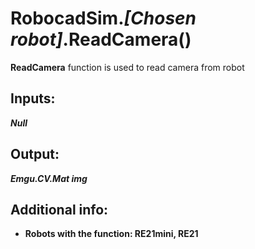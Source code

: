<h1> RobocadSim.<em>[Chosen robot]</em>.ReadCamera()  </h1>
  
<strong>ReadCamera</strong> function is used to read camera from robot  
  
<h2><strong> Inputs: </strong></h2>  
<strong><em>Null</em></strong>
  
<h2><strong> Output: </strong></h2>
<strong><em>Emgu.CV.Mat img</em></strong> 

<h2><strong> Additional info: </strong></h2>
<ul>
<li><strong>Robots with the function: RE21mini, RE21</strong></li>
</ul>
